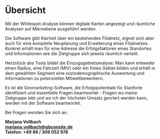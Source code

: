 # Übersicht 

Mit der Whitespot-Analyse können digitale Karten angezeigt und räumliche Analysen auf Mikroebene ausgeführt werden.

Die Software gibt Klarheit über ein bestehendes Filialnetz, eignet sich aber auch für eine komplette Neuplanung und Erweiterung eines Filialnetzes. Konkret erhält man für eine Adresse die Erfolgsfaktoren eines Standortes und Informationen wie die Zielgruppe sich jeweils räumlich verteilt.

Herzstück des Tools bildet die Einzugsgebietsanalyse: Man kann entweder einen Radius, eine Fahrzeit (MIV) oder ein freies Gebiet bilden und erhält in dem gewählten Segment eine soziodemographische Auswertung und Informationen zu potenziellen Mitwettbewerbern.

Es ist die Geomarketing-Software, die Erfolgspotentiale für Stanforte identfiziert und essentielle Fragen beantwortet - Fragen wo meine Zielgruppe lebt und wo ich der höchsten Umsatz genriert werden kann, werden mit der Software beantwortet.


Bei Fragen wenden Sie sich an:

**Marjana Vollbach<br>
[marjana.vollbach@gbconsite.de](mailto:marjana.vollbach@gbconsite.de)<br>
Telefon: +49 89 / 309 052 978**

